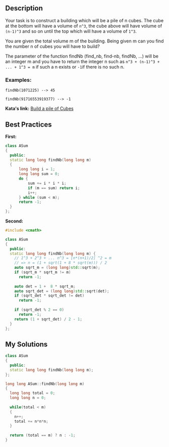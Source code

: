 ## Description

Your task is to construct a building which will be a pile of n cubes. The cube at the bottom will have a volume of `n^3`, the cube above will have volume of `(n-1)^3` and so on until the top which will have a volume of `1^3`.

You are given the total volume m of the building. Being given m can you find the number n of cubes you will have to build?

The parameter of the function findNb (find_nb, find-nb, findNb, ...) will be an integer m and you have to return the integer n such as `n^3 + (n-1)^3 + ... + 1^3 = m` if such a n exists or `-1`if there is no such n.

### Examples:

    findNb(1071225) --> 45

    findNb(91716553919377) --> -1


**Kata's link:** [Build a pile of Cubes](https://www.codewars.com/kata/5592e3bd57b64d00f3000047/cpp)

## Best Practices

**First:**
```cpp
class ASum
{
  public:
  static long long findNb(long long m)
  {
      long long i = 1;
      long long sum = 0;
      do {
          sum += i * i * i;
          if (m == sum) return i;
          i++;
      } while (sum < m);
      return -1;
  }
};
```

**Second:**
```cpp
#include <cmath>

class ASum
{
  public:
  static long long findNb(long long m) {
    // 1^3 + 2^3 + ... n^3 = [n*(n+1)/2] ^2 = m
    // => n = (1 + sqrt(1 + 8 * sqrt(m))) / 2
    auto sqrt_m = (long long)std::sqrt(m);
    if (sqrt_m * sqrt_m != m)
      return -1;
    
    auto det = 1 +  8 * sqrt_m;
    auto sqrt_det = (long long)std::sqrt(det);
    if (sqrt_det * sqrt_det != det)
      return -1;
    
    if (sqrt_det % 2 == 0)
      return -1;
    return (1 + sqrt_det) / 2 - 1;
  }
};
```

## My Solutions
```cpp
class ASum
{
  public:
  static long long findNb(long long m);
};

long long ASum::findNb(long long m)
{
  long long total = 0;
  long long n = 0;
  
  while(total < m)
  {
    n++;
    total += n*n*n;
  }
  
  return (total == m) ? n : -1;
}
```
